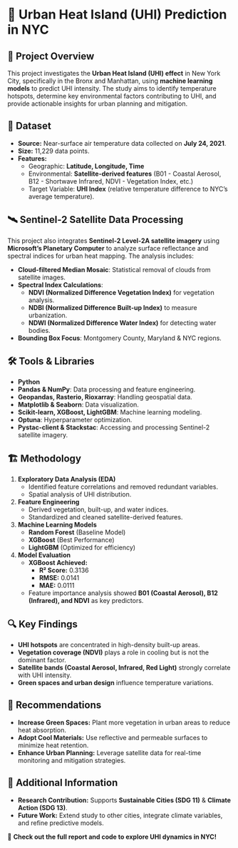 # 🌆 Urban Heat Island (UHI) Prediction in NYC

## 📌 Project Overview
This project investigates the **Urban Heat Island (UHI) effect** in New York City, specifically in the Bronx and Manhattan, using **machine learning models** to predict UHI intensity. The study aims to identify temperature hotspots, determine key environmental factors contributing to UHI, and provide actionable insights for urban planning and mitigation.

## 📂 Dataset
- **Source:** Near-surface air temperature data collected on **July 24, 2021**.
- **Size:** 11,229 data points.
- **Features:**
  - Geographic: **Latitude, Longitude, Time**
  - Environmental: **Satellite-derived features** (B01 - Coastal Aerosol, B12 - Shortwave Infrared, NDVI - Vegetation Index, etc.)
  - Target Variable: **UHI Index** (relative temperature difference to NYC’s average temperature).

## 🛰️ Sentinel-2 Satellite Data Processing
This project also integrates **Sentinel-2 Level-2A satellite imagery** using **Microsoft’s Planetary Computer** to analyze surface reflectance and spectral indices for urban heat mapping. The analysis includes:
- **Cloud-filtered Median Mosaic**: Statistical removal of clouds from satellite images.
- **Spectral Index Calculations**:
  - **NDVI (Normalized Difference Vegetation Index)** for vegetation analysis.
  - **NDBI (Normalized Difference Built-up Index)** to measure urbanization.
  - **NDWI (Normalized Difference Water Index)** for detecting water bodies.
- **Bounding Box Focus**: Montgomery County, Maryland & NYC regions.

## 🛠️ Tools & Libraries
- **Python**
- **Pandas & NumPy**: Data processing and feature engineering.
- **Geopandas, Rasterio, Rioxarray**: Handling geospatial data.
- **Matplotlib & Seaborn**: Data visualization.
- **Scikit-learn, XGBoost, LightGBM**: Machine learning modeling.
- **Optuna**: Hyperparameter optimization.
- **Pystac-client & Stackstac**: Accessing and processing Sentinel-2 satellite imagery.

## 🏗️ Methodology
1. **Exploratory Data Analysis (EDA)**
   - Identified feature correlations and removed redundant variables.
   - Spatial analysis of UHI distribution.
2. **Feature Engineering**
   - Derived vegetation, built-up, and water indices.
   - Standardized and cleaned satellite-derived features.
3. **Machine Learning Models**
   - **Random Forest** (Baseline Model)
   - **XGBoost** (Best Performance)
   - **LightGBM** (Optimized for efficiency)
4. **Model Evaluation**
   - **XGBoost Achieved:**
     - **R² Score:** 0.3136
     - **RMSE:** 0.0141
     - **MAE:** 0.0111
   - Feature importance analysis showed **B01 (Coastal Aerosol), B12 (Infrared), and NDVI** as key predictors.

## 🔍 Key Findings
- **UHI hotspots** are concentrated in high-density built-up areas.
- **Vegetation coverage (NDVI)** plays a role in cooling but is not the dominant factor.
- **Satellite bands (Coastal Aerosol, Infrared, Red Light)** strongly correlate with UHI intensity.
- **Green spaces and urban design** influence temperature variations.

## 🚀 Recommendations
- **Increase Green Spaces:** Plant more vegetation in urban areas to reduce heat absorption.
- **Adopt Cool Materials:** Use reflective and permeable surfaces to minimize heat retention.
- **Enhance Urban Planning:** Leverage satellite data for real-time monitoring and mitigation strategies.

## 📎 Additional Information
- **Research Contribution:** Supports **Sustainable Cities (SDG 11)** & **Climate Action (SDG 13)**.
- **Future Work:** Extend study to other cities, integrate climate variables, and refine predictive models.

📌 **Check out the full report and code to explore UHI dynamics in NYC!**

